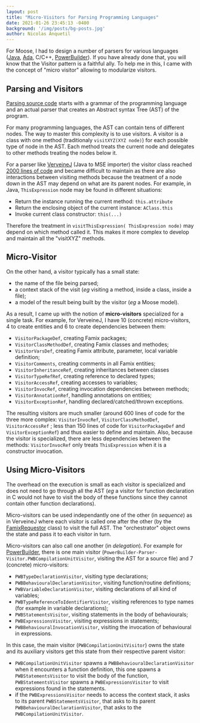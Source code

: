 ```yaml
---
layout: post
title: "Micro-Visitors for Parsing Programming Languages"
date: 2021-01-26 23:45:13 -0400
background: '/img/posts/bg-posts.jpg'
author: Nicolas Anquetil
---
```



For Moose, I had to design a number of parsers for various languages ([Java](https://github.com/NicolasAnquetil/VerveineJ),
[Ada](https://github.com/NicolasAnquetil/Ada2Famix),
C/C++,
[PowerBuilder](https://github.com/moosetechnology/PowerBuilderParser)).
If you have already done that, you will know that the Visitor pattern is a faithful ally.
To help me in this, I came with the concept of "micro visitor" allowing to modularize visitors.

## Parsing and Visitors

[Parsing source code](https://en.wikipedia.org/wiki/Parsing) starts with a  grammar of the programming language and an actual parser that creates an Abstract syntax Tree (AST) of the program.

For many programming languages, the AST can contain tens of different nodes.
The way to master this complexity is to use visitors.
A visitor is a class with one method (traditionaly `visitXYZ(XYZ node)`) for each possible type of node in the AST.
Each method treats the current node and delegates to other methods treating the nodes below it.

For a parser like [VerveineJ](https://github.com/NicolasAnquetil/VerveineJ) (Java to MSE importer) the visitor class reached [2000 lines of code](https://github.com/NicolasAnquetil/VerveineJ/blob/4adb83c61af9791fb140c7e636ca3aabca41ba71/src/eu/synectique/verveine/extractor/java/VerveineVisitor.java) and became difficult to maintain as there are also interactions between visiting methods because the treatment of a node down in the AST may depend on what are its parent nodes.
For example, in Java, `ThisExpression` node may be found in different situations:
- Return the instance running the current method: `this.attribute`
- Return the enclosing object of the current instance: `AClass.this`
- Invoke current class constructor: `this(...)`

Therefore the treatment in `visitThisExpression( ThisExpression node)` may depend on which method called it.
This makes it more complex to develop and maintain all the "visitXYZ" methods.

## Micro-Visitor

On the other hand, a visitor typically has a small state:
- the name of the file being parsed;
- a context stack of the visit (_eg_ visiting a method, inside a class, inside a file);
- a model of the result being built by the visitor (*eg* a Moose model).

As a result, I came up with the notion of **micro-visitors** specialized for a single task.
For example, for VerveineJ, I have 10 (concrete) micro-visitors, 4 to create entities and 6 to create dependencies between them:
- `VisitorPackageDef`, creating Famix packages;
- `VisitorClassMethodDef`, creating Famix classes and methodes;
- `VisitorVarsDef`, creating Famix attribute, parameter, local variable definition;
- `VisitorComments`, creating comments in all Famix entities;
- `VisitorInheritanceRef`, creating inheritances between classes
- `VisitorTypeRefRef`, creating reference to declared types;
- `VisitorAccessRef`, creating accesses to variables;
- `VisitorInvocRef`, creating invocation dependencies between methods;
- `VisitorAnnotationRef`, handling annotations on entities;
- `VisitorExceptionRef`, handling declared/catched/thrown exceptions.

The resulting visitors are much smaller (around 600 lines of code for the three more complex: `VisitorInvocRef`, `VisitorClassMethodDef`, `VisitorAccessRef` ; less than 150 lines of code for `VisitorPackageDef` and `VisitorExceptionRef`) and thus easier to define and maintain.
Also, because the visitor is specialized, there are less dependencies between the methods: `VisitorInvocRef` only treats `ThisExpression` when it is a constructor invocation.

## Using Micro-Visitors

The overhead on the execution is small as each visitor is specialized and does not need to go through all the AST (_eg_ a visitor for function declaration in C would not have to visit the body of these functions since they cannot contain other function declarations).

Micro-visitors can be used independantly one of the other (in _sequence_) as in VerveineJ where each visitor is called one after the other (by the [FamixRequestor](https://github.com/NicolasAnquetil/VerveineJ/blob/master/src/fr/inria/verveine/extractor/java/FamixRequestor.java) class) to visit the full AST.
The "orchestrator" object owns the state and pass it to each visitor in turn.

Micro-visitors can also call one another (in _delegation_).
For example for [PowerBuilder](https://github.com/moosetechnology/PowerBuilderParser), there is one main visitor (`PowerBuilder-Parser-Visitor.PWBCompilationUnitVisitor`, visiting the AST for a source file) and 7 (concrete) micro-visitors:
- `PWBTypeDeclarationVisitor`, visiting type declarations;
- `PWBBehaviouralDeclarationVisitor`, visiting function/routine definitions;
- `PWBVariableDeclarationVisitor`, visiting declarations of all kind of variables;
- `PWBTypeReferenceToIdentifierVisitor`, visiting references to type names (for example in variable declarations);
- `PWBStatementsVisitor`, visiting statements in the body of behaviourals;
- `PWBExpressionsVisitor`, visiting expressions in statements;
- `PWBBehaviouralInvocationVisitor`, visiting the invocation of behavioural in expressions.

In this case, the main visitor (`PWBCompilationUnitVisitor`) owns the state and its auxiliary visitors get this state from their respective parent visitor:
- `PWBCompilationUnitVisitor` spawns a `PWBBehaviouralDeclarationVisitor` when it encounters a function definition, this one spawns a `PWBStatementsVisitor` to visit the body of the function, `PWBStatementsVisitor` spawns a `PWBExpressionsVisitor` to visit expressions found in the statements.
- if the `PWBExpressionsVisitor` needs to access the context stack, it asks to its parent `PWBStatementsVisitor`, that asks to its parent `PWBBehaviouralDeclarationVisitor`, that asks to the `PWBCompilationUnitVisitor`.
